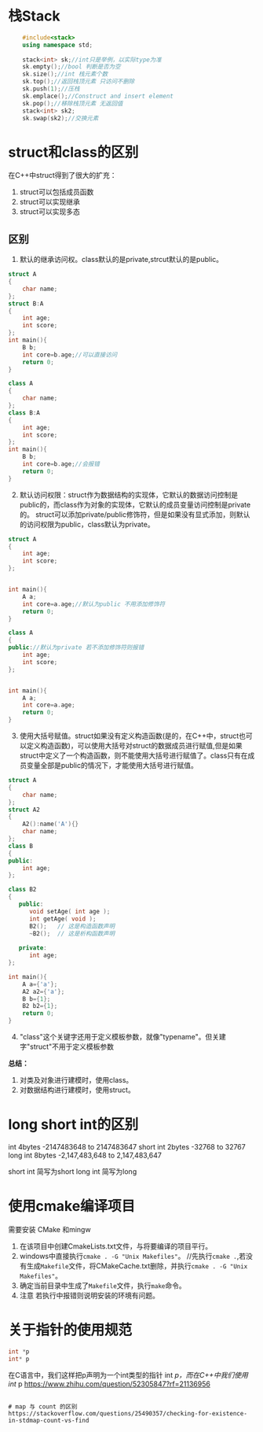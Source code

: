 # 栈Stack
```cpp
    #include<stack>
    using namespace std;
    
    stack<int> sk;//int只是举例，以实际type为准
    sk.empty();//bool 判断是否为空
    sk.size();//int 栈元素个数
    sk.top();//返回栈顶元素 只访问不删除
    sk.push(1);//压栈
    sk.emplace();//Construct and insert element
    sk.pop();//移除栈顶元素 无返回值
    stack<int> sk2;
    sk.swap(sk2);//交换元素
```

# struct和class的区别
在C++中struct得到了很大的扩充：

1. struct可以包括成员函数
2. struct可以实现继承
3. struct可以实现多态

## 区别

1. 默认的继承访问权。class默认的是private,strcut默认的是public。

```c++
struct A
{
	char name;
};  
struct B:A
{
	int age;
	int score;
};
int main(){
	B b;
	int core=b.age;//可以直接访问
	return 0;
}
```
```c++
class A
{
	char name;
};  
class B:A
{
	int age;
	int score;
};
int main(){
	B b;
	int core=b.age;//会报错
	return 0;
}
```
2. 默认访问权限：struct作为数据结构的实现体，它默认的数据访问控制是public的，而class作为对象的实现体，它默认的成员变量访问控制是private的。
   struct可以添加private/public修饰符，但是如果没有显式添加，则默认的访问权限为public，class默认为private。

```c++
struct A
{
	int age;
	int score;
};


int main(){
	A a;
	int core=a.age;//默认为public 不用添加修饰符
	return 0;
}
```
```c++
class A
{
public://默认为private 若不添加修饰符则报错
	int age;
	int score;
};


int main(){
	A a;
	int core=a.age;
	return 0;
}
```
3. 使用大括号赋值。struct如果没有定义构造函数(是的，在C++中，struct也可以定义构造函数)，可以使用大括号对struct的数据成员进行赋值,但是如果struct中定义了一个构造函数，则不能使用大括号进行赋值了。class只有在成员变量全部是public的情况下，才能使用大括号进行赋值。
```c++
struct A
{
	char name;
};
struct A2
{
	A2():name('A'){}
	char name;
};
class B
{
public:
	int age;
};

class B2
{
   public:
      void setAge( int age );
      int getAge( void );
      B2();   // 这是构造函数声明
      ~B2();  // 这是析构函数声明
 
   private:
      int age;
};

int main(){
	A a={'a'};
	A2 a2={'a'};
	B b={1};
	B2 b2={1};
	return 0;
}
```
4. "class"这个关键字还用于定义模板参数，就像"typename"。但关建字"struct"不用于定义模板参数

**总结：**
  1) 对类及对象进行建模时，使用class。
  2) 对数据结构进行建模时，使用struct。
# long short int的区别

int	        4bytes	-2147483648 to 2147483647
short int	2bytes	-32768 to 32767
long int	8bytes	-2,147,483,648 to 2,147,483,647

short int 简写为short
long int 简写为long
# 使用cmake编译项目
需要安装 CMake 和mingw
1. 在该项目中创建CmakeLists.txt文件，与将要编译的项目平行。
2. windows中直接执行`cmake . -G "Unix Makefiles"`。 //先执行`cmake .`,若没有生成`Makefile`文件，将CMakeCache.txt删除，并执行`cmake . -G "Unix Makefiles"`。 
3. 确定当前目录中生成了`Makefile`文件，执行`make`命令。
4. 注意 若执行中报错则说明安装的环境有问题。
# 关于指针的使用规范
```cpp
int *p
int* p
```
在C语言中，我们这样把p声明为一个int类型的指针 int *p，而在C++中我们使用int* p     https://www.zhihu.com/question/52305847?rf=21136956
```

# map 与 count 的区别
https://stackoverflow.com/questions/25490357/checking-for-existence-in-stdmap-count-vs-find